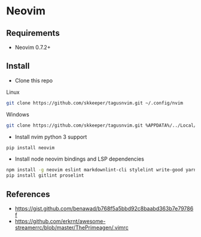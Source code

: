 # Neovim

## Requirements

- Neovim 0.7.2+

## Install

- Clone this repo

Linux

```bash
git clone https://github.com/skkeeper/tagusnvim.git ~/.config/nvim
```

Windows

```bash
git clone https://github.com/skkeeper/tagusnvim.git %APPDATA%/../Local/nvim
```

- Install nvim python 3 support

```bash
pip install neovim
```

- Install node neovim bindings and LSP dependencies

```bash
npm install -g neovim eslint markdownlint-cli stylelint write-good yarn vscode-langservers-extracted vim-language-server emmet-ls yaml-language-server alex
pip install gitlint proselint
```

## References

- <https://gist.github.com/benawad/b768f5a5bbd92c8baabd363b7e79786f>
- <https://github.com/erkrnt/awesome-streamerrc/blob/master/ThePrimeagen/.vimrc>

